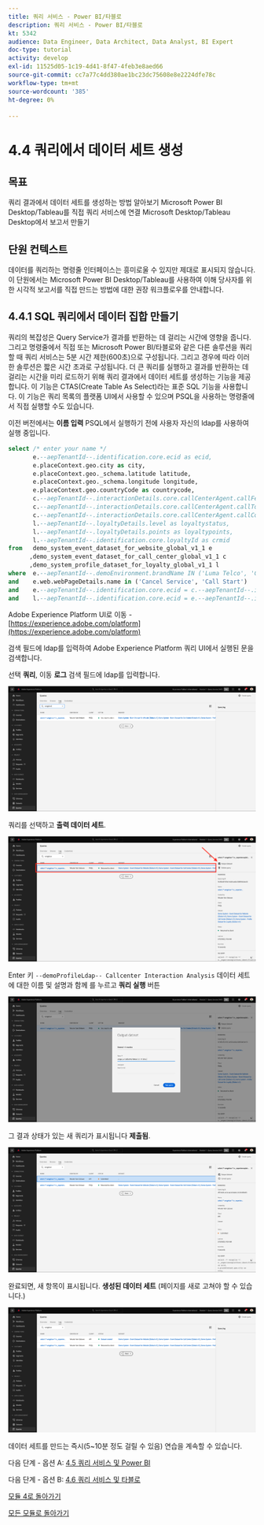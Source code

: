 ```yaml
---
title: 쿼리 서비스 - Power BI/타블로
description: 쿼리 서비스 - Power BI/타블로
kt: 5342
audience: Data Engineer, Data Architect, Data Analyst, BI Expert
doc-type: tutorial
activity: develop
exl-id: 11525d05-1c19-4d41-8f47-4feb3e8aed66
source-git-commit: cc7a77c4dd380ae1bc23dc75608e8e2224dfe78c
workflow-type: tm+mt
source-wordcount: '385'
ht-degree: 0%

---
```


# 4.4 쿼리에서 데이터 세트 생성

## 목표

쿼리 결과에서 데이터 세트를 생성하는 방법 알아보기 Microsoft Power BI Desktop/Tableau를 직접 쿼리 서비스에 연결 Microsoft Desktop/Tableau Desktop에서 보고서 만들기

## 단원 컨텍스트

데이터를 쿼리하는 명령줄 인터페이스는 흥미로울 수 있지만 제대로 표시되지 않습니다. 이 단원에서는 Microsoft Power BI Desktop/Tableau를 사용하여 이해 당사자를 위한 시각적 보고서를 직접 만드는 방법에 대한 권장 워크플로우를 안내합니다.

## 4.4.1 SQL 쿼리에서 데이터 집합 만들기

쿼리의 복잡성은 Query Service가 결과를 반환하는 데 걸리는 시간에 영향을 줍니다. 그리고 명령줄에서 직접 또는 Microsoft Power BI/타블로와 같은 다른 솔루션을 쿼리할 때 쿼리 서비스는 5분 시간 제한(600초)으로 구성됩니다. 그리고 경우에 따라 이러한 솔루션은 짧은 시간 초과로 구성됩니다. 더 큰 쿼리를 실행하고 결과를 반환하는 데 걸리는 시간을 미리 로드하기 위해 쿼리 결과에서 데이터 세트를 생성하는 기능을 제공합니다. 이 기능은 CTAS(Create Table As Select)라는 표준 SQL 기능을 사용합니다. 이 기능은 쿼리 목록의 플랫폼 UI에서 사용할 수 있으며 PSQL을 사용하는 명령줄에서 직접 실행할 수도 있습니다.

이전 버전에서는 **이름 입력** PSQL에서 실행하기 전에 사용자 자신의 ldap를 사용하여 실행 중입니다.

```sql
select /* enter your name */
       e.--aepTenantId--.identification.core.ecid as ecid,
       e.placeContext.geo.city as city,
       e.placeContext.geo._schema.latitude latitude,
       e.placeContext.geo._schema.longitude longitude,
       e.placeContext.geo.countryCode as countrycode,
       c.--aepTenantId--.interactionDetails.core.callCenterAgent.callFeeling as callFeeling,
       c.--aepTenantId--.interactionDetails.core.callCenterAgent.callTopic as callTopic,
       c.--aepTenantId--.interactionDetails.core.callCenterAgent.callContractCancelled as contractCancelled,
       l.--aepTenantId--.loyaltyDetails.level as loyaltystatus,
       l.--aepTenantId--.loyaltyDetails.points as loyaltypoints,
       l.--aepTenantId--.identification.core.loyaltyId as crmid
from   demo_system_event_dataset_for_website_global_v1_1 e
      ,demo_system_event_dataset_for_call_center_global_v1_1 c
      ,demo_system_profile_dataset_for_loyalty_global_v1_1 l
where  e.--aepTenantId--.demoEnvironment.brandName IN ('Luma Telco', 'Citi Signal')
and    e.web.webPageDetails.name in ('Cancel Service', 'Call Start')
and    e.--aepTenantId--.identification.core.ecid = c.--aepTenantId--.identification.core.ecid
and    l.--aepTenantId--.identification.core.ecid = e.--aepTenantId--.identification.core.ecid;
```

Adobe Experience Platform UI로 이동 - [https://experience.adobe.com/platform](https://experience.adobe.com/platform)

검색 필드에 ldap를 입력하여 Adobe Experience Platform 쿼리 UI에서 실행된 문을 검색합니다.

선택 **쿼리**, 이동 **로그** 검색 필드에 ldap를 입력합니다.

![search-query-for-ctas.png](./images/search-query-for-ctas.png)

쿼리를 선택하고 **출력 데이터 세트**.

![search-query-for-ctas.png](./images/search-query-for-ctasa.png)

Enter 키 `--demoProfileLdap-- Callcenter Interaction Analysis` 데이터 세트에 대한 이름 및 설명과 함께 를 누르고 **쿼리 실행** 버튼

![create-ctas-dataset.png](./images/create-ctas-dataset.png)

그 결과 상태가 있는 새 쿼리가 표시됩니다 **제출됨**.

![ctas-query-submitted.png](./images/ctas-query-submitted.png)

완료되면, 새 항목이 표시됩니다. **생성된 데이터 세트** (페이지를 새로 고쳐야 할 수 있습니다.)

![ctas-dataset-created.png](./images/ctas-dataset-created.png)

데이터 세트를 만드는 즉시(5~10분 정도 걸릴 수 있음) 연습을 계속할 수 있습니다.

다음 단계 - 옵션 A: [4.5 쿼리 서비스 및 Power BI](./ex5.md)

다음 단계 - 옵션 B: [4.6 쿼리 서비스 및 타블로](./ex6.md)

[모듈 4로 돌아가기](./query-service.md)

[모든 모듈로 돌아가기](../../overview.md)
